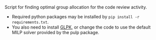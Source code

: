 Script for finding optimal group allocation for the code review activity.
 - Required python packages may be installed by ``pip install -r requirements.txt``. 
 - You also need to install [GLPK](https://www.gnu.org/software/glpk/), or change the code to use the default MILP solver provided by the pulp package.

